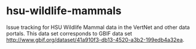 hsu-wildlife-mammals
====================

Issue tracking for HSU Wildlife Mammal data in the VertNet and other data portals. This data set corresponds to GBIF data set http://www.gbif.org/dataset/41a910f3-db13-4520-a3b2-199edb4a32ea.
